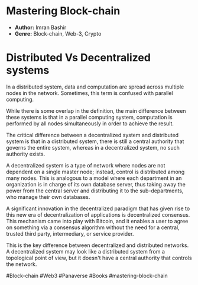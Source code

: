 # Mastering Block-chain
- **Author:** Imran Bashir
- **Genre:** Block-chain, Web-3, Crypto

# Distributed Vs Decentralized systems
In a distributed system, data and computation are spread across multiple nodes in the network. Sometimes, this term is confused with parallel computing. 

While there is some overlap in the definition, the main difference between these systems is that in a parallel computing system, computation is performed by all nodes simultaneously in order to achieve the result. 

The critical difference between a decentralized system and distributed system is that in a distributed system, there is still a central authority that governs the entire system, whereas in a decentralized system, no such authority exists.

A decentralized system is a type of network where nodes are not dependent on a single master node; instead, control is distributed among many nodes. This is analogous to a model where each department in an organization is in charge of its own database server, thus taking away the power from the central server and distributing it to the sub-departments, who manage their own databases. 

A significant innovation in the decentralized paradigm that has given rise to this new era of decentralization of applications is decentralized consensus. This mechanism came into play with Bitcoin, and it enables a user to agree on something via a consensus algorithm without the need for a central, trusted third party, intermediary, or service provider. 

This is the key difference between decentralized and distributed networks. A decentralized system may look like a distributed system from a topological point of view, but it doesn't have a central authority that controls the network.

#Block-chain #Web3 #Panaverse #Books #mastering-block-chain
